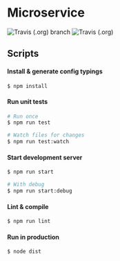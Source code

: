# Microservice

![Travis (.org) branch](https://img.shields.io/travis/exac/p37-microservice/master.svg)
![Travis (.org)](https://img.shields.io/travis/exac/p37-microservice.svg?label=latest%20PR%20build)

## Scripts

#### Install & generate config typings
```bash
$ npm install
```

#### Run unit tests
```bash
# Run once
$ npm run test

# Watch files for changes
$ npm run test:watch
```

#### Start development server
```bash
$ npm run start

# With debug
$ npm run start:debug
```

#### Lint & compile
```bash
$ npm run lint
```

#### Run in production
```bash
$ node dist
```
